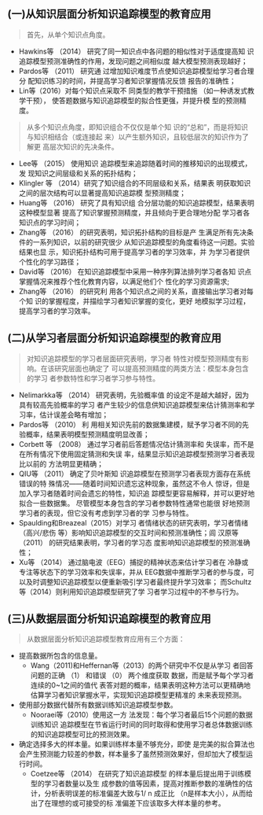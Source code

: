 ## (一)从知识层面分析知识追踪模型的教育应用
> 首先，从单个知识点角度。<br>
* Hawkins等 （2014） 研究了同一知识点中各问题的相似性对于适度提高知 识追踪模型预测准确性的作用，发现问题之间相似度 越大模型预测表现越好；<br>
* Pardos等 （2011） 研究通 过增加知识难度节点使知识追踪模型给学习者合理分 配知识练习的时间，并提高学习者知识掌握情况反馈 报告的准确性；<br>
* Lin等（2016）对每个知识点采取不 同类型的教学干预措施 （如一种诱发式教学干预）， 使答题数据与知识追踪模型的拟合性更强，并提升模 型的预测精度。<br>
>从多个知识点角度，即知识组合不仅仅是单个知 识的“总和”，而是将知识与知识相结合（或连接起 来）以产生额外知识，且较低层次的知识作为了解更 高层次知识的先决条件。<br>
* Lee等 （2015） 使用知识 追踪模型来追踪随着时间的推移知识的出现模式，发 现知识之间层级和关系的拓扑结构；<br>
* Klingler 等 （2014）研究了知识组合的不同层级和关系，结果表 明获取知识之间的层次结构可以显著提高知识追踪模 型预测精度；<br>
* Huang等 （2016） 研究了具有知识组 合分层功能的知识追踪模型，结果表明这种模型显著 提高了知识掌握预测精度，并且倾向于更合理地分配 学习者各知识点的学习时间；<br>
* Zhang等 （2016） 的研究表明，知识拓扑结构的目标是产 生满足所有先决条件的一系列知识，以前的研究很少 从知识追踪模型的角度看待这一问题。实验结果也显 示，知识拓扑结构可用于提高学习者的学习效率，并 为学习者提供个性化的学习路径；<br>
* David等 （2016） 在知识追踪模型中采用一种序列算法排列学习者各知 识点掌握情况来推荐个性化教育内容，以满足他们个 性化的学习资源需求;<br>
* Zhang等 （2016） 的研究利 用各个知识点之间的关系，直接输出学习者对每个知 识的掌握程度，并描绘学习者知识掌握的变化，更好 地模拟学习过程，提高学习者的学习效率。<br> 
## (二)从学习者层面分析知识追踪模型的教育应用
>对知识追踪模型的学习者层面研究表明，学习者 特性对模型预测精度有影响。在该研究层面也确定了 可以提高预测精度的两类方法：模型本身包含的学习 者参数特性和学习者学习参与特性。 
* Nelimarkka等 （2014） 研究表明，先验概率值 的设定不是越大越好，因为具有较高先验概率的学习 者产生较少的信息供知识追踪模型来估计猜测率和学 习率，估计误差会略有增加；
* Pardos等 （2010） 利 用相关知识先前的数据集建模，赋予学习者不同的先 验概率，结果表明模型预测精度明显改善；
* Corbett 等 （2008） 通过学习者前后答题情况估计猜测率和 失误率，而不是在所有情况下使用固定猜测和失误 率，结果显示知识追踪模型预测学习者表现比以前的 方法明显更精确；
* QIU等 （2011） 确定了贝叶斯知 识追踪模型在预测学习者表现方面存在系统错误的特 殊情况——随着时间知识遗忘这种现象，虽然这不令人 惊讶，但是加入学习者随着时间会遗忘的特性，知识追 踪模型更容易解释，并可以更好地拟合一些数据集。 
尽管模型本身包含的学习者参数特性通常也能很 好地预测学习者的表现，但它没有考虑到学习者的学 习参与特性。
* Spaulding和Breazeal（2015）对学习 者情绪状态的研究表明，学习者情绪 （高兴/悲伤 等）影响知识追踪模型的交互时间和预测准确性；闾 汉原等 （2011） 的研究结果表明，学习者的学习态 度影响知识追踪模型的预测准确性；
* Xu等 （2014） 通过脑电波（EEG）捕捉的精神状态来估计学习者在 冷静或专注等状态下的学习效率和失误率，并从 EEG数据中推断学习者的参与度，可以及时调整知识追踪模型以便重新吸引学习者最终提升学习效率； 而Schultz等（2014）则利用知识追踪模型研究了学 习者学习过程中的不参与行为。 
## (三)从数据层面分析知识追踪模型的教育应用
>从数据层面分析知识追踪模型教育应用有三个方面：
* 提高数据所包含的信息量。
  * Wang（2011)和Heffernan等（2013）的两个研究中不仅是从学习 者回答问题的正确 （1） 和错误 （0） 两个维度获取 数据，而是赋予每个学习者连续的0~1之间的值代 表答对题的概率，结果表明这种方法可以更精确地估算学习者知识掌握水平，实现知识追踪模型更精准的 未来表现预测。
* 使用部分数据代替所有数据训练知识追踪模型参数。
  * Nooraei等（2010）使用这一方 法发现：每个学习者最后15个问题的数据训练知识 追踪模型在节省运行时间的同时取得和使用学习者总体数据训练的知识追踪模型可比的预测效果。
* 确定选择多大的样本量。如果训练样本量不够充分，即使 是完美的拟合算法也会产生预测能力较差的参数，样本量多了虽然预测效果好，但却加大了模型运行时间。
  * Coetzee等 （2014） 在研究了知识追踪模型 的样本量后提出用于训练模型的学习者数量以及生 成参数的值等因素，提高对推断参数的准确性的估 计，分析表明误差的标准偏差大致与1/ n 成正比 （n是样本大小），从而给出了在理想的或可接受的标 准偏差下应该取多大样本量的参考。

